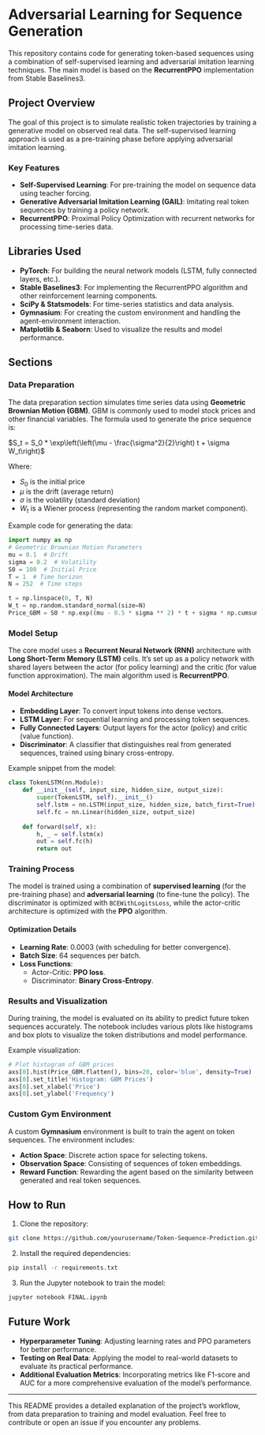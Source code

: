 
# Adversarial Learning for Sequence Generation

This repository contains code for generating token-based sequences using a combination of self-supervised learning and adversarial imitation learning techniques. The main model is based on the **RecurrentPPO** implementation from Stable Baselines3.

## Project Overview

The goal of this project is to simulate realistic token trajectories by training a generative model on observed real data. The self-supervised learning approach is used as a pre-training phase before applying adversarial imitation learning.

### Key Features

- **Self-Supervised Learning**: For pre-training the model on sequence data using teacher forcing.
- **Generative Adversarial Imitation Learning (GAIL)**: Imitating real token sequences by training a policy network.
- **RecurrentPPO**: Proximal Policy Optimization with recurrent networks for processing time-series data.

## Libraries Used

- **PyTorch**: For building the neural network models (LSTM, fully connected layers, etc.).
- **Stable Baselines3**: For implementing the RecurrentPPO algorithm and other reinforcement learning components.
- **SciPy & Statsmodels**: For time-series statistics and data analysis.
- **Gymnasium**: For creating the custom environment and handling the agent-environment interaction.
- **Matplotlib & Seaborn**: Used to visualize the results and model performance.

## Sections

### Data Preparation

The data preparation section simulates time series data using **Geometric Brownian Motion (GBM)**. GBM is commonly used to model stock prices and other financial variables. The formula used to generate the price sequence is:

$S_t = S_0 * \exp\left(\left(\mu - \frac{\sigma^2}{2}\right) t + \sigma W_t\right)$

Where:
- $S_0$ is the initial price
- $\mu$ is the drift (average return)
- $\sigma$ is the volatility (standard deviation)
- $W_t$ is a Wiener process (representing the random market component).

Example code for generating the data:

```python
import numpy as np
# Geometric Brownian Motion Parameters
mu = 0.1  # Drift
sigma = 0.2  # Volatility
S0 = 100  # Initial Price
T = 1  # Time horizon
N = 252  # Time steps

t = np.linspace(0, T, N)
W_t = np.random.standard_normal(size=N)
Price_GBM = S0 * np.exp((mu - 0.5 * sigma ** 2) * t + sigma * np.cumsum(W_t))
```

### Model Setup

The core model uses a **Recurrent Neural Network (RNN)** architecture with **Long Short-Term Memory (LSTM)** cells. It’s set up as a policy network with shared layers between the actor (for policy learning) and the critic (for value function approximation). The main algorithm used is **RecurrentPPO**.

#### Model Architecture

- **Embedding Layer**: To convert input tokens into dense vectors.
- **LSTM Layer**: For sequential learning and processing token sequences.
- **Fully Connected Layers**: Output layers for the actor (policy) and critic (value function).
- **Discriminator**: A classifier that distinguishes real from generated sequences, trained using binary cross-entropy.

Example snippet from the model:

```python
class TokenLSTM(nn.Module):
    def __init__(self, input_size, hidden_size, output_size):
        super(TokenLSTM, self).__init__()
        self.lstm = nn.LSTM(input_size, hidden_size, batch_first=True)
        self.fc = nn.Linear(hidden_size, output_size)
    
    def forward(self, x):
        h, _ = self.lstm(x)
        out = self.fc(h)
        return out
```

### Training Process

The model is trained using a combination of **supervised learning** (for the pre-training phase) and **adversarial learning** (to fine-tune the policy). The discriminator is optimized with `BCEWithLogitsLoss`, while the actor-critic architecture is optimized with the **PPO** algorithm.

#### Optimization Details

- **Learning Rate**: 0.0003 (with scheduling for better convergence).
- **Batch Size**: 64 sequences per batch.
- **Loss Functions**:
    - Actor-Critic: **PPO loss**.
    - Discriminator: **Binary Cross-Entropy**.

### Results and Visualization

During training, the model is evaluated on its ability to predict future token sequences accurately. The notebook includes various plots like histograms and box plots to visualize the token distributions and model performance.

Example visualization:

```python
# Plot histogram of GBM prices
axs[0].hist(Price_GBM.flatten(), bins=20, color='blue', density=True)
axs[0].set_title('Histogram: GBM Prices')
axs[0].set_xlabel('Price')
axs[0].set_ylabel('Frequency')
```

### Custom Gym Environment

A custom **Gymnasium** environment is built to train the agent on token sequences. The environment includes:
- **Action Space**: Discrete action space for selecting tokens.
- **Observation Space**: Consisting of sequences of token embeddings.
- **Reward Function**: Rewarding the agent based on the similarity between generated and real token sequences.

## How to Run

1. Clone the repository:
```bash
git clone https://github.com/yourusername/Token-Sequence-Prediction.git
```
2. Install the required dependencies:
```bash
pip install -r requirements.txt
```
3. Run the Jupyter notebook to train the model:
```bash
jupyter notebook FINAL.ipynb
```

## Future Work

- **Hyperparameter Tuning**: Adjusting learning rates and PPO parameters for better performance.
- **Testing on Real Data**: Applying the model to real-world datasets to evaluate its practical performance.
- **Additional Evaluation Metrics**: Incorporating metrics like F1-score and AUC for a more comprehensive evaluation of the model’s performance.

---

This README provides a detailed explanation of the project’s workflow, from data preparation to training and model evaluation. Feel free to contribute or open an issue if you encounter any problems.
